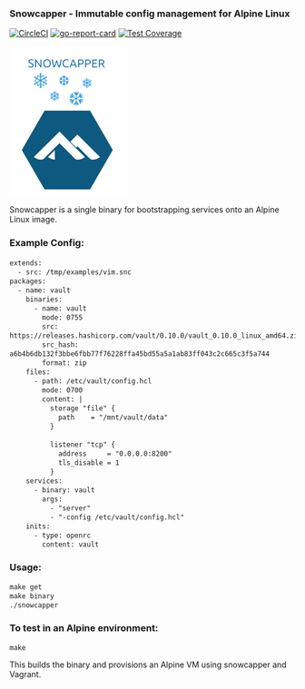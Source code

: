 ### Snowcapper - Immutable config management for Alpine Linux
[![CircleCI](https://circleci.com/gh/yonkornilov/snowcapper.svg?style=svg)](https://circleci.com/gh/yonkornilov/snowcapper) [![go-report-card](https://goreportcard.com/badge/github.com/yonkornilov/snowcapper)](https://goreportcard.com/report/github.com/yonkornilov/snowcapper) [![Test Coverage](https://api.codeclimate.com/v1/badges/e8faf2bb27cc5e9c10a4/test_coverage)](https://codeclimate.com/github/yonkornilov/snowcapper/test_coverage)

![snowcapper](_images/snowcapper.png)

Snowcapper is a single binary for bootstrapping services onto an Alpine Linux image.

### Example Config:

```
extends:
  - src: /tmp/examples/vim.snc
packages:
  - name: vault
    binaries:
      - name: vault
        mode: 0755
        src: https://releases.hashicorp.com/vault/0.10.0/vault_0.10.0_linux_amd64.zip
        src_hash: a6b4b6db132f3bbe6fbb77f76228ffa45bd55a5a1ab83ff043c2c665c3f5a744
        format: zip
    files:
      - path: /etc/vault/config.hcl
        mode: 0700
        content: |
          storage "file" {
            path    = "/mnt/vault/data"
          }

          listener "tcp" {
            address     = "0.0.0.0:8200"
            tls_disable = 1
          }
    services:
      - binary: vault
        args:
          - "server"
          - "-config /etc/vault/config.hcl"
    inits:
      - type: openrc
        content: vault
```

### Usage:

```
make get
make binary
./snowcapper
```

### To test in an Alpine environment:

```
make
```

This builds the binary and provisions an Alpine VM using snowcapper and Vagrant.
